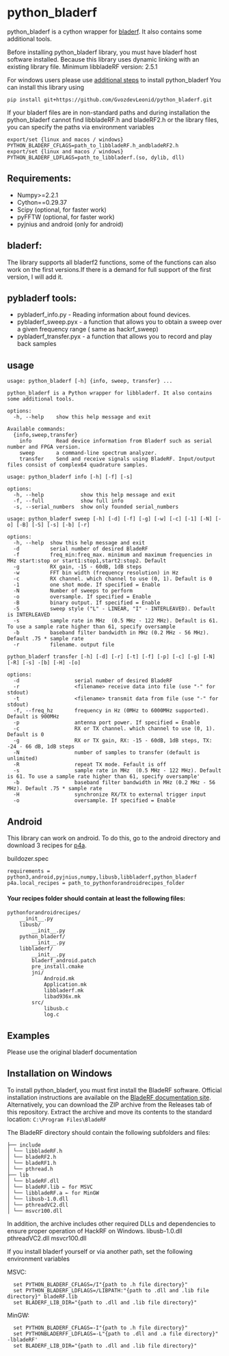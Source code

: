 # python_bladerf

python_bladerf is a cython wrapper for [bladerf](https://github.com/Nuand/bladeRF). It also contains some additional tools.

Before installing python_bladerf library, you must have bladerf host software installed. Because this library uses dynamic linking with an existing library file. Minimum libbladeRF version: 2.5.1

For windows users please use [additional steps](#installation-on-windows) to install python_bladerf
You can install this library using
```
pip install git+https://github.com/GvozdevLeonid/python_bladerf.git
```

If your bladerf files are in non-standard paths and during installation the python_bladerf cannot find libbladeRF.h and bladeRF2.h or the library files, you can specify the paths via environment variables
```
export/set {linux and macos / windows}  PYTHON_BLADERF_CFLAGS=path_to_libbladeRF.h_andbladeRF2.h
export/set {linux and macos / windows}  PYTHON_BLADERF_LDFLAGS=path_to_libbladerf.(so, dylib, dll)
```

## Requirements:
* Numpy>=2.2.1
* Cython==0.29.37
* Scipy (optional, for faster work)
* pyFFTW (optional, for faster work)
* pyjnius and android (only for android)

## bladerf:
The library supports all bladerf2 functions, some of the functions can also work on the first versions.If there is a demand for full support of the first version, I will add it.

## pybladerf tools:
* pybladerf_info.py - Reading information about found devices.
* pybladerf_sweep.pyx - a function that allows you to obtain a sweep over a given frequency range ( same as hackrf_sweep)
* pybladerf_transfer.pyx - a function that allows you to record and play back samples

## usage
```
usage: python_bladerf [-h] {info, sweep, transfer} ...

python_bladerf is a Python wrapper for libbladerf. It also contains some additional tools.

options:
  -h, --help    show this help message and exit

Available commands:
  {info,sweep,transfer}
    info        Read device information from Bladerf such as serial number and FPGA version.
    sweep       a command-line spectrum analyzer.
    transfer    Send and receive signals using BladeRF. Input/output files consist of complex64 quadrature samples.
```
```
usage: python_bladerf info [-h] [-f] [-s]

options:
  -h, --help            show this help message and exit
  -f, --full            show full info
  -s, --serial_numbers  show only founded serial_numbers
```
```
usage: python_bladerf sweep [-h] [-d] [-f] [-g] [-w] [-c] [-1] [-N] [-o] [-B] [-S] [-s] [-b] [-r]

options:
  -h, --help  show this help message and exit
  -d          serial number of desired BladeRF
  -f          freq_min:freq_max. minimum and maximum frequencies in MHz start:stop or start1:stop1,start2:stop2. Default
  -g          RX gain, -15 - 60dB, 1dB steps
  -w          FFT bin width (frequency resolution) in Hz
  -c          RX channel. which channel to use (0, 1). Default is 0
  -1          one shot mode. If specified = Enable
  -N          Number of sweeps to perform
  -o          oversample. If specified = Enable
  -B          binary output. If specified = Enable
  -S          sweep style ("L" - LINEAR, "I" - INTERLEAVED). Default is INTERLEAVED
  -s          sample rate in MHz  (0.5 MHz - 122 MHz). Default is 61. To use a sample rate higher than 61, specify oversample
  -b          baseband filter bandwidth in MHz (0.2 MHz - 56 MHz). Default .75 * sample rate
  -r          filename. output file
```
```
python_bladerf transfer [-h] [-d] [-r] [-t] [-f] [-p] [-c] [-g] [-N] [-R] [-s] -[b] [-H] -[o]

options:
  -d                  serial number of desired BladeRF
  -r                  <filename> receive data into file (use "-" for stdout)
  -t                  <filename> transmit data from file (use "-" for stdout)
  -f, --freq_hz       frequency in Hz (0MHz to 6000MHz supported). Default is 900MHz
  -p                  antenna port power. If specified = Enable
  -c                  RX or TX channel. which channel to use (0, 1). Default is 0
  -g                  RX or TX gain, RX: -15 - 60dB, 1dB steps, TX: -24 - 66 dB, 1dB steps
  -N                  number of samples to transfer (default is unlimited)
  -R                  repeat TX mode. Fefault is off
  -s                  sample rate in MHz  (0.5 MHz - 122 MHz). Default is 61. To use a sample rate higher than 61, specify oversample'
  -b                  baseband filter bandwidth in MHz (0.2 MHz - 56 MHz). Default .75 * sample rate
  -H                  synchronize RX/TX to external trigger input
  -o                  oversample. If specified = Enable
```

## Android
This library can work on android. To do this, go to the android directory and download 3 recipes for [p4a](https://github.com/kivy/python-for-android).

buildozer.spec
```
requirements = python3,android,pyjnius,numpy,libusb,libbladerf,python_bladerf
p4a.local_recipes = path_to_pythonforandroidrecipes_folder
```

#### Your recipes folder should contain at least the following files:
```
pythonforandroidrecipes/
    __init__.py
    libusb/
        __init__.py
    python_bladerf/
        __init__.py
    libbladerf/
        __init__.py
        bladerf_android.patch
        pre_install.cmake
        jni/
            Android.mk
            Application.mk
            libbladerf.mk
            libad936x.mk
        src/
            libusb.c
            log.c
```

## Examples
Please use the original bladerf documentation

## Installation on Windows
To install python_bladerf, you must first install the BladeRF software. Official installation instructions are available on the [BladeRF documentation site](https://github.com/Nuand/bladeRF/wiki/Getting-Started%3A-Windows).
Alternatively, you can download the ZIP archive from the Releases tab of this repository. Extract the archive and move its contents to the standard location: `C:\Program Files\BladeRF`

The BladeRF directory should contain the following subfolders and files:
```
├── include
│ └── libbladeRF.h
│ └── bladeRF2.h
│ └── bladeRF1.h
│ └── pthread.h
├── lib
│ └── bladeRF.dll
│ └── bladeRF.lib ← for MSVC
│ └── libbladeRF.a ← for MinGW
│ └── libusb-1.0.dll
│ └── pthreadVC2.dll
│ └── msvcr100.dll
```


In addition, the archive includes other required DLLs and dependencies to ensure proper operation of HackRF on Windows.
libusb-1.0.dll
pthreadVC2.dll
msvcr100.dll

If you install bladerf yourself or via another path, set the following environment variables

MSVC:
```
  set PYTHON_BLADERF_CFLAGS=/I"{path to .h file directory}"
  set PYTHON_BLADERF_LDFLAGS=/LIBPATH:"{path to .dll and .lib file directory}" bladeRF.lib
  set BLADERF_LIB_DIR="{path to .dll and .lib file directory}"
```
MinGW:
```
  set PYTHON_BLADERF_CFLAGS=-I"{path to .h file directory}"
  set PYTHONBLADERFF_LDFLAGS=-L"{path to .dll and .a file directory}" -lbladeRF'
  set BLADERF_LIB_DIR="{path to .dll and .lib file directory}"
```

